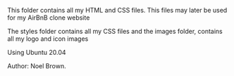 This folder contains all my HTML and CSS files. This files may later be used for my AirBnB clone website

The styles folder contains all my CSS files and the images folder, contains all my logo and icon images


Using
Ubuntu 20.04

Author: 
Noel Brown.
